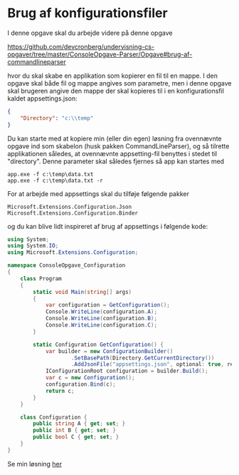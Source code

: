 ﻿# Brug af konfigurationsfiler

I denne opgave skal du arbejde videre på denne opgave

https://github.com/devcronberg/undervisning-cs-opgaver/tree/master/ConsoleOpgave-Parser/Opgave#brug-af-commandlineparser

hvor du skal skabe en applikation som kopierer en fil til en mappe. I den opgave skal både fil og mappe
angives som parametre, men i denne opgave skal brugeren angive den mappe der skal kopieres til i
en konfigurationsfil kaldet appsettings.json:

```json
{
    "Directory": "c:\\temp"
}
```

Du kan starte med at kopiere min (eller din egen) løsning fra ovennævnte opgave ind som skabelon (husk pakken 
CommandLineParser), og så tilrette applikationen således, at ovennævnte appsetting-fil benyttes i stedet til "directory". Denne
parameter skal således fjernes så app kan startes med

```
app.exe -f c:\temp\data.txt
app.exe -f c:\temp\data.txt -r
```

For at arbejde med appsettings skal du tilføje følgende pakker

```
Microsoft.Extensions.Configuration.Json
Microsoft.Extensions.Configuration.Binder
```

og du kan blive lidt inspireret af brug af appsettings i følgende kode:

```csharp
using System;
using System.IO;
using Microsoft.Extensions.Configuration;

namespace ConsoleOpgave_Configuration
{
    class Program
    {
        static void Main(string[] args)
        {
            var configuration = GetConfiguration();
            Console.WriteLine(configuration.A);
            Console.WriteLine(configuration.B);
            Console.WriteLine(configuration.C);
        }

        static Configuration GetConfiguration() {
            var builder = new ConfigurationBuilder()
                    .SetBasePath(Directory.GetCurrentDirectory())
                    .AddJsonFile("appsettings.json", optional: true, reloadOnChange: true);
            IConfigurationRoot configuration = builder.Build();
            var c = new Configuration();            
            configuration.Bind(c);
            return c;
        }
    }

    class Configuration {
        public string A { get; set; }
        public int B { get; set; }
        public bool C { get; set; }
    }
}
```
Se min løsning [her](https://github.com/devcronberg/undervisning-cs-opgaver/blob/master/ConsoleOpgave-Configuration/Program.cs)
